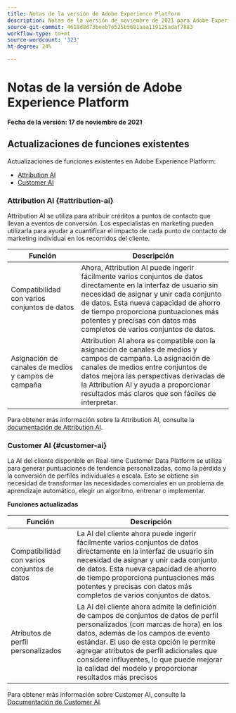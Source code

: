 ```yaml
---
title: Notas de la versión de Adobe Experience Platform
description: Notas de la versión de noviembre de 2021 para Adobe Experience Platform.
source-git-commit: 4618d8d73beeb7e525b5681aaa119125adaf7883
workflow-type: tm+mt
source-wordcount: '323'
ht-degree: 24%

---
```


# Notas de la versión de Adobe Experience Platform

**Fecha de la versión: 17 de noviembre de 2021**

## Actualizaciones de funciones existentes

Actualizaciones de funciones existentes en Adobe Experience Platform:

- [Attribution AI](#attribution-ai)
- [Customer AI](#customer-ai)

### Attribution AI {#attribution-ai}

Attribution AI se utiliza para atribuir créditos a puntos de contacto que llevan a eventos de conversión. Los especialistas en marketing pueden utilizarla para ayudar a cuantificar el impacto de cada punto de contacto de marketing individual en los recorridos del cliente.

| Función | Descripción |
| ------- | ----------- |
| Compatibilidad con varios conjuntos de datos | Ahora, Attribution AI puede ingerir fácilmente varios conjuntos de datos directamente en la interfaz de usuario sin necesidad de asignar y unir cada conjunto de datos. Esta nueva capacidad de ahorro de tiempo proporciona puntuaciones más potentes y precisas con datos más completos de varios conjuntos de datos. |
| Asignación de canales de medios y campos de campaña | Attribution AI ahora es compatible con la asignación de canales de medios y campos de campaña. La asignación de canales de medios entre conjuntos de datos mejora las perspectivas derivadas de la Attribution AI y ayuda a proporcionar resultados más claros que son fáciles de interpretar. |

Para obtener más información sobre la Attribution AI, consulte la [documentación de Attribution AI](../../intelligent-services/attribution-ai/overview.md).

### Customer AI {#customer-ai}

La AI del cliente disponible en Real-time Customer Data Platform se utiliza para generar puntuaciones de tendencia personalizadas, como la pérdida y la conversión de perfiles individuales a escala. Esto se obtiene sin necesidad de transformar las necesidades comerciales en un problema de aprendizaje automático, elegir un algoritmo, entrenar o implementar.

**Funciones actualizadas**

| Función | Descripción |
| --- | --- |
| Compatibilidad con varios conjuntos de datos | La AI del cliente ahora puede ingerir fácilmente varios conjuntos de datos directamente en la interfaz de usuario sin necesidad de asignar y unir cada conjunto de datos. Esta nueva capacidad de ahorro de tiempo proporciona puntuaciones más potentes y precisas con datos más completos de varios conjuntos de datos. |
| Atributos de perfil personalizados | La AI del cliente ahora admite la definición de campos de conjuntos de datos de perfil personalizados (con marcas de hora) en los datos, además de los campos de evento estándar. El uso de esta opción le permite agregar atributos de perfil adicionales que considere influyentes, lo que puede mejorar la calidad del modelo y proporcionar resultados más precisos |

Para obtener más información sobre Customer AI, consulte la [Documentación de Customer AI](../../intelligent-services/customer-ai/overview.md).




